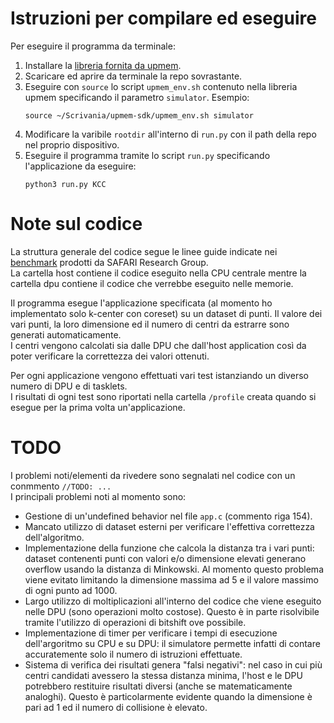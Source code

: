 # Istruzioni per compilare ed eseguire

Per eseguire il programma da terminale:
1. Installare la [libreria fornita da upmem](https://sdk.upmem.com/).
2. Scaricare ed aprire da terminale la repo sovrastante.
3. Eseguire con ```source``` lo script ```upmem_env.sh``` contenuto nella libreria upmem specificando il parametro ```simulator```. Esempio:
   ```
   source ~/Scrivania/upmem-sdk/upmem_env.sh simulator
   ```
4. Modificare la varibile ```rootdir``` all'interno di ```run.py``` con il path della repo nel proprio dispositivo.
5. Eseguire il programma tramite lo script ```run.py``` specificando l'applicazione da eseguire:
   ```
   python3 run.py KCC
   ```


# Note sul codice

La struttura generale del codice segue le linee guide indicate nei [benchmark](https://github.com/CMU-SAFARI/prim-benchmarks) prodotti da SAFARI Research Group.<br>
La cartella host contiene il codice eseguito nella CPU centrale mentre la cartella dpu contiene il codice che verrebbe eseguito nelle memorie.

Il programma esegue l'applicazione specificata (al momento ho implementato solo k-center con coreset) su un dataset di punti. Il valore dei vari punti, la loro dimensione ed il numero di centri da estrarre sono generati automaticamente.<br>
I centri vengono calcolati sia dalle DPU che dall'host application così da poter verificare la correttezza dei valori ottenuti. 

Per ogni applicazione vengono effettuati vari test istanziando un diverso numero di DPU e di tasklets.<br>
I risultati di ogni test sono riportati nella cartella ```/profile``` creata quando si esegue per la prima volta un'applicazione.


# TODO
I problemi noti/elementi da rivedere sono segnalati nel codice con un conmmento ```//TODO: ...```<br>
I principali problemi noti al momento sono:
+ Gestione di un'undefined behavior nel file ```app.c``` (commento riga 154).
+ Mancato utilizzo di dataset esterni per verificare l'effettiva correttezza dell'algoritmo.
+ Implementazione della funzione che calcola la distanza tra i vari punti: dataset contenenti punti con valori e/o dimensione elevati generano overflow usando la distanza di Minkowski. Al momento questo problema viene evitato limitando la dimensione massima ad 5 e il valore massimo di ogni punto ad 1000.
+ Largo utilizzo di moltiplicazioni all'interno del codice che viene eseguito nelle DPU (sono operazioni molto costose). Questo è in parte risolvibile tramite l'utilizzo di operazioni di bitshift ove possibile.
+ Implementazione di timer per verificare i tempi di esecuzione dell'argoritmo su CPU e su DPU: il simulatore permette infatti di contare accuratemente solo il numero di istruzioni effettuate.
+ Sistema di verifica dei risultati genera "falsi negativi": nel caso in cui più centri candidati avessero la stessa distanza minima, l'host e le DPU potrebbero restituire risultati diversi (anche se matematicamente analoghi). Questo è particolarmente evidente quando la dimensione è pari ad 1 ed il numero di collisione è elevato.
